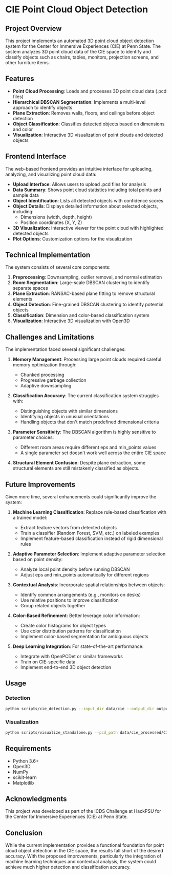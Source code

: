 # CIE Point Cloud Object Detection

## Project Overview

This project implements an automated 3D point cloud object detection system for the Center for Immersive Experiences (CIE) at Penn State. The system analyzes 3D point cloud data of the CIE space to identify and classify objects such as chairs, tables, monitors, projection screens, and other furniture items.

## Features

- **Point Cloud Processing**: Loads and processes 3D point cloud data (.pcd files)
- **Hierarchical DBSCAN Segmentation**: Implements a multi-level approach to identify objects
- **Plane Extraction**: Removes walls, floors, and ceilings before object detection
- **Object Classification**: Classifies detected objects based on dimensions and color
- **Visualization**: Interactive 3D visualization of point clouds and detected objects

## Frontend Interface

The web-based frontend provides an intuitive interface for uploading, analyzing, and visualizing point cloud data:

- **Upload Interface**: Allows users to upload .pcd files for analysis
- **Data Summary**: Shows point cloud statistics including total points and sample data
- **Object Identification**: Lists all detected objects with confidence scores
- **Object Details**: Displays detailed information about selected objects, including:
  - Dimensions (width, depth, height)
  - Position coordinates (X, Y, Z)
- **3D Visualization**: Interactive viewer for the point cloud with highlighted detected objects
- **Plot Options**: Customization options for the visualization

## Technical Implementation

The system consists of several core components:

1. **Preprocessing**: Downsampling, outlier removal, and normal estimation
2. **Room Segmentation**: Large-scale DBSCAN clustering to identify separate spaces
3. **Plane Extraction**: RANSAC-based plane fitting to remove structural elements
4. **Object Detection**: Fine-grained DBSCAN clustering to identify potential objects
5. **Classification**: Dimension and color-based classification system
6. **Visualization**: Interactive 3D visualization with Open3D

## Challenges and Limitations

The implementation faced several significant challenges:

1. **Memory Management**: Processing large point clouds required careful memory optimization through:
   - Chunked processing
   - Progressive garbage collection
   - Adaptive downsampling

2. **Classification Accuracy**: The current classification system struggles with:
   - Distinguishing objects with similar dimensions
   - Identifying objects in unusual orientations
   - Handling objects that don't match predefined dimensional criteria

3. **Parameter Sensitivity**: The DBSCAN algorithm is highly sensitive to parameter choices:
   - Different room areas require different eps and min_points values
   - A single parameter set doesn't work well across the entire CIE space

4. **Structural Element Confusion**: Despite plane extraction, some structural elements are still mistakenly classified as objects.

## Future Improvements

Given more time, several enhancements could significantly improve the system:

1. **Machine Learning Classification**: Replace rule-based classification with a trained model:
   - Extract feature vectors from detected objects
   - Train a classifier (Random Forest, SVM, etc.) on labeled examples
   - Implement feature-based classification instead of rigid dimensional rules

2. **Adaptive Parameter Selection**: Implement adaptive parameter selection based on point density:
   - Analyze local point density before running DBSCAN
   - Adjust eps and min_points automatically for different regions

3. **Contextual Analysis**: Incorporate spatial relationships between objects:
   - Identify common arrangements (e.g., monitors on desks)
   - Use relative positions to improve classification
   - Group related objects together

4. **Color-Based Refinement**: Better leverage color information:
   - Create color histograms for object types
   - Use color distribution patterns for classification
   - Implement color-based segmentation for ambiguous objects

5. **Deep Learning Integration**: For state-of-the-art performance:
   - Integrate with OpenPCDet or similar frameworks
   - Train on CIE-specific data
   - Implement end-to-end 3D object detection

## Usage

### Detection

```bash
python scripts/cie_detection.py --input_dir data/cie --output_dir output --eps 0.1 --min_points 50 --voxel_size 0.04
```

### Visualization

```bash
python scripts/visualize_standalone.py --pcd_path data/cie_processed/CIE.pcd --result_path output/standalone_detection/detection_results.txt
```

## Requirements

- Python 3.6+
- Open3D
- NumPy
- scikit-learn
- Matplotlib

## Acknowledgments

This project was developed as part of the ICDS Challenge at HackPSU for the Center for Immersive Experiences (CIE) at Penn State.

## Conclusion

While the current implementation provides a functional foundation for point cloud object detection in the CIE space, the results fall short of the desired accuracy. With the proposed improvements, particularly the integration of machine learning techniques and contextual analysis, the system could achieve much higher detection and classification accuracy.

